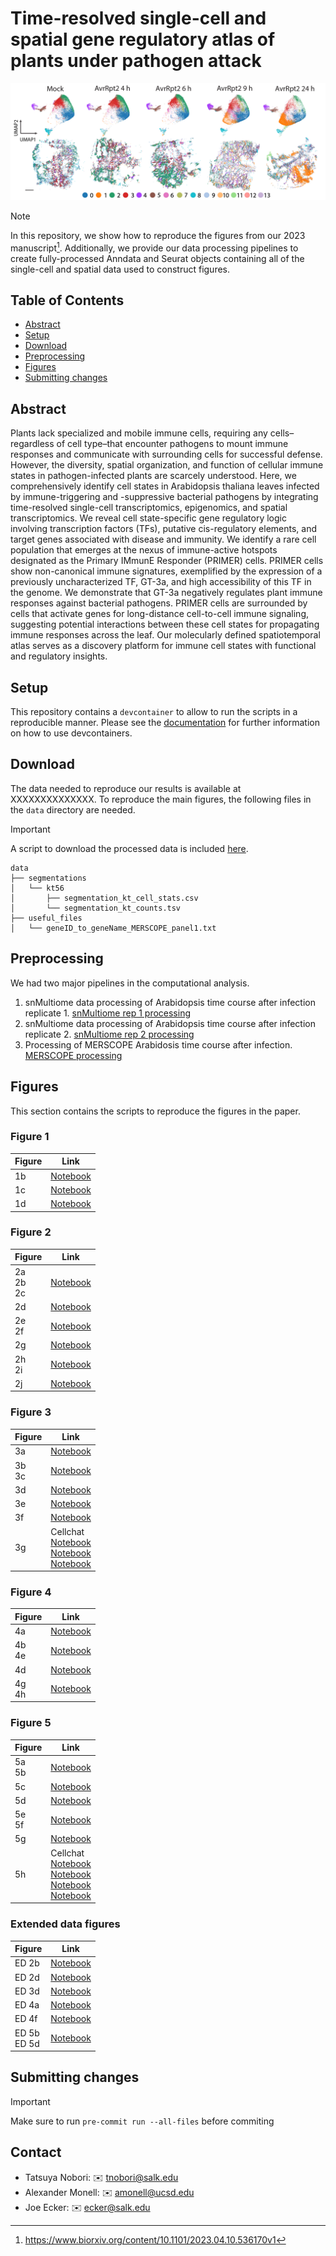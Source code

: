 # Time-resolved single-cell and spatial gene regulatory atlas of plants under pathogen attack
![Project Banner](images/connections.png)

> [!NOTE]
> In this repository, we show how to reproduce the figures from our 2023 manuscript[^1]. Additionally, we provide our data processing pipelines to create fully-processed Anndata and Seurat objects containing all of the single-cell and spatial data used to construct figures.

## Table of Contents

- [Abstract](#abstract)
- [Setup](#setup)
- [Download](#download)
- [Preprocessing](#preprocessing)
- [Figures](#figures)
- [Submitting changes](#submittingchanges)

## Abstract
Plants lack specialized and mobile immune cells, requiring any cells–regardless of cell type–that encounter pathogens to mount immune responses and communicate with surrounding cells for successful defense. However, the diversity, spatial organization, and function of cellular immune states in pathogen-infected plants are scarcely understood. Here, we comprehensively identify cell states in Arabidopsis thaliana leaves infected by immune-triggering and -suppressive bacterial pathogens by integrating time-resolved single-cell transcriptomics, epigenomics, and spatial transcriptomics. We reveal cell state-specific gene regulatory logic involving transcription factors (TFs), putative cis-regulatory elements, and target genes associated with disease and immunity. We identify a rare cell population that emerges at the nexus of immune-active hotspots designated as the Primary IMmunE Responder (PRIMER) cells. PRIMER cells show non-canonical immune signatures, exemplified by the expression of a previously uncharacterized TF, GT-3a, and high accessibility of this TF in the genome. We demonstrate that GT-3a negatively regulates plant immune responses against bacterial pathogens. PRIMER cells are surrounded by cells that activate genes for long-distance cell-to-cell immune signaling, suggesting potential interactions between these cell states for propagating immune responses across the leaf. Our molecularly defined spatiotemporal atlas serves as a discovery platform for immune cell states with functional and regulatory insights.

## Setup

This repository contains a `devcontainer` to allow to run the scripts in a reproducible manner. Please see the [documentation](https://code.visualstudio.com/docs/devcontainers/containers) for further information on how to use devcontainers.

## Download

The data needed to reproduce our results is available at XXXXXXXXXXXXXX.
To reproduce the main figures, the following files in the `data` directory are needed.

> [!IMPORTANT]
> A script to download the processed data is included [here](/data/download.ipynb).

```text
data
├── segmentations
│   └── kt56
│       ├── segmentation_kt_cell_stats.csv
│       └── segmentation_kt_counts.tsv
├── useful_files
│   └── geneID_to_geneName_MERSCOPE_panel1.txt
```

## Preprocessing

We had two major pipelines in the computational analysis.

1. snMultiome data processing of Arabidopsis time course after infection replicate 1.
   [snMultiome rep 1 processing](/processing_pipelines/snMultiome_replicate_1_processing)
2. snMultiome data processing of Arabidopsis time course after infection replicate 2.
   [snMultiome rep 2 processing](/processing_pipelines/snMultiome_replicate_2_processing)
3. Processing of MERSCOPE Arabidosis time course after infection.
   [MERSCOPE processing](/processing_pipelines/MERSCOPE_processing)

## Figures

This section contains the scripts to reproduce the figures in the paper.

### Figure 1

| Figure | Link                                                  |
|--------|-------------------------------------------------------|
| 1b     | [Notebook](/Figure_1/1b.ipynb)         |
| 1c     | [Notebook](/Figure_1/1c.ipynb) |
| 1d     | [Notebook](/Figure_1/1d.ipynb)                  |

### Figure 2

| Figure                 | Link                                                |
|------------------------|-----------------------------------------------------|
| 2a <br /> 2b <br /> 2c | [Notebook](/Figure_2/2abc.ipynb) |
| 2d                     | [Notebook](/Figure_2/2d.ipynb)                   |
| 2e <br /> 2f           | [Notebook](/Figure_2/2ef.ipynb)   |
| 2g                     | [Notebook](/Figure_2/2g.ipynb)  |
| 2h <br /> 2i           | [Notebook](/Figure_2/2hi.ipynb)       |
| 2j                     | [Notebook](/Figure_2/2j.ipynb)         |

### Figure 3

| Figure       | Link                                                                                                                                                                                  |
|--------------|---------------------------------------------------------------------------------------------------------------------------------------------------------------------------------------|
| 3a           | [Notebook](/Figure_3/3a.ipynb)                                                                                                                            |
| 3b <br /> 3c | [Notebook](/Figure_3/3bc.ipynb)                                                                                                                       |
| 3d           | [Notebook](/Figure_3/3d.ipynb)                                                                                                                       |
| 3e           | [Notebook](/Figure_3/3e.ipynb)                                                                                                                            |
| 3f           | [Notebook](/Figure_3/3f.ipynb)                                                                                                                           |
| 3g           | Cellchat <br /> [Notebook](/Figure_3/3g_part1.ipynb) <br /> [Notebook](/Figure_3/3g_part2.ipynb) <br /> [Notebook](/Figure_3/3g_part3.ipynb) |

### Figure 4

| Figure       | Link                                                          |
|--------------|---------------------------------------------------------------|
| 4a           | [Notebook](/Figure_4/4a.ipynb)                          |
| 4b <br /> 4e | [Notebook](/Figure_4/4be.ipynb)               |
| 4d           | [Notebook](/Figure_4/4d.ipynb)          |
| 4g <br /> 4h | [Notebook](/Figure_4/4gh.ipynb) |

### Figure 5

| Figure       | Link                                                                                                                                                                                                                                                                                                                                                 |
|--------------|------------------------------------------------------------------------------------------------------------------------------------------------------------------------------------------------------------------------------------------------------------------------------------------------------------------------------------------------------|
| 5a <br /> 5b | [Notebook](/Figure_5/5ab.ipynb)                                                                                                                                                                                                                                                                                                 |
| 5c           | [Notebook](/Figure_5/5c.ipynb)                                                                                                                                                                                                                                                                                                |
| 5d           | [Notebook](/Figure_5/5d.ipynb)                                                                                                                                                                                                                                                                                                  |
| 5e <br /> 5f | [Notebook](/Figure_5/5ef.ipynb)                                                                                                                                                                                                                                                                                                  |
| 5g           | [Notebook](/Figure_5/5g.ipynb)                                                                                                                                                                                                                                                                             |
| 5h           | Cellchat <br /> [Notebook](/Figure_5/5h_part1_dataset_export_signature.ipynb) <br /> [Notebook](/Figure_5/5h_part2_cellchat_preparation%20signature.ipynb) <br /> [Notebook](/Figure_5/5h_part3_spatial_cellchat_signature.ipynb) <br /> [Notebook](/Figure_5/5h_part4_output_cellchat.ipynb) |

### Extended data figures

| Figure             | Link                                 |
|--------------------|--------------------------------------|
| ED 2b              | [Notebook](/Figure_2/2g.ipynb)       |
| ED 2d              | [Notebook](/Figure_2/2j.ipynb)       |
| ED 3d              | [Notebook](/Figure_3/3g_part3.ipynb) |
| ED 4a              | [Notebook](/Figure_3/3g_part3.ipynb) |
| ED 4f              | [Notebook](/Figure_4/4be.ipynb)      |
| ED 5b <br /> ED 5d | [Notebook](/Figure_5/5ab.ipynb)      |

## Submitting changes

> [!IMPORTANT]
> Make sure to run `pre-commit run --all-files` before commiting

## Contact

- Tatsuya Nobori: :envelope: tnobori@salk.edu
- Alexander Monell: :envelope: amonell@ucsd.edu
- Joe Ecker: :envelope: ecker@salk.edu

[^1]: https://www.biorxiv.org/content/10.1101/2023.04.10.536170v1
